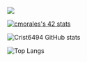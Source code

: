 <p align="left">
  <a href="#">
    <img src="https://skillicons.dev/icons?i=html,css,js,git,vscode,c,vim,git" />
  </a>
</p>   

[![cmorales's 42 stats](https://badge42.vercel.app/api/v2/cl572mke9001109jz4if1itnl/stats?cursusId=21&coalitionId=undefined)](https://github.com/JaeSeoKim/badge42)

![Crist6494 GitHub stats](https://github-readme-stats.vercel.app/api?username=Crist6494&show_icons=true&theme=radical)

![Top Langs](https://github-readme-stats.vercel.app/api/top-langs/?username=crist6494&show_icons=true&theme=radical)

